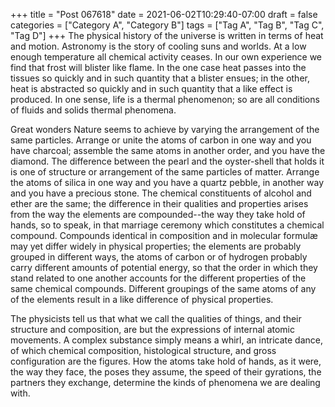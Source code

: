 +++
title = "Post 067618"
date = 2021-06-02T10:29:40-07:00
draft = false
categories = ["Category A", "Category B"]
tags = ["Tag A", "Tag B", "Tag C", "Tag D"]
+++
The physical history of the universe is written in terms of heat and motion. Astronomy is the story of cooling suns and worlds. At a low enough temperature all chemical activity ceases. In our own experience we find that frost will blister like flame. In the one case heat passes into the tissues so quickly and in such quantity that a blister ensues; in the other, heat is abstracted so quickly and in such quantity that a like effect is produced. In one sense, life is a thermal phenomenon; so are all conditions of fluids and solids thermal phenomena.

Great wonders Nature seems to achieve by varying the arrangement of the same particles. Arrange or unite the atoms of carbon in one way and you have charcoal; assemble the same atoms in another order, and you have the diamond. The difference between the pearl and the oyster-shell that holds it is one of structure or arrangement of the same particles of matter. Arrange the atoms of silica in one way and you have a quartz pebble, in another way and you have a precious stone. The chemical constituents of alcohol and ether are the same; the difference in their qualities and properties arises from the way the elements are compounded--the way they take hold of hands, so to speak, in that marriage ceremony which constitutes a chemical compound. Compounds identical in composition and in molecular formulæ may yet differ widely in physical properties; the elements are probably grouped in different ways, the atoms of carbon or of hydrogen probably carry different amounts of potential energy, so that the order in which they stand related to one another accounts for the different properties of the same chemical compounds. Different groupings of the same atoms of any of the elements result in a like difference of physical properties.

The physicists tell us that what we call the qualities of things, and their structure and composition, are but the expressions of internal atomic movements. A complex substance simply means a whirl, an intricate dance, of which chemical composition, histological structure, and gross configuration are the figures. How the atoms take hold of hands, as it were, the way they face, the poses they assume, the speed of their gyrations, the partners they exchange, determine the kinds of phenomena we are dealing with.
